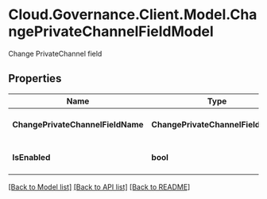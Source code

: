 # Cloud.Governance.Client.Model.ChangePrivateChannelFieldModel
Change PrivateChannel field
## Properties

Name | Type | Description | Notes
------------ | ------------- | ------------- | -------------
**ChangePrivateChannelFieldName** | **ChangePrivateChannelFieldName** | Change PrivateChannel field name | [optional] 
**IsEnabled** | **bool** | Is enabled | [optional] [default to false]

[[Back to Model list]](../README.md#documentation-for-models) [[Back to API list]](../README.md#documentation-for-api-endpoints) [[Back to README]](../README.md)

